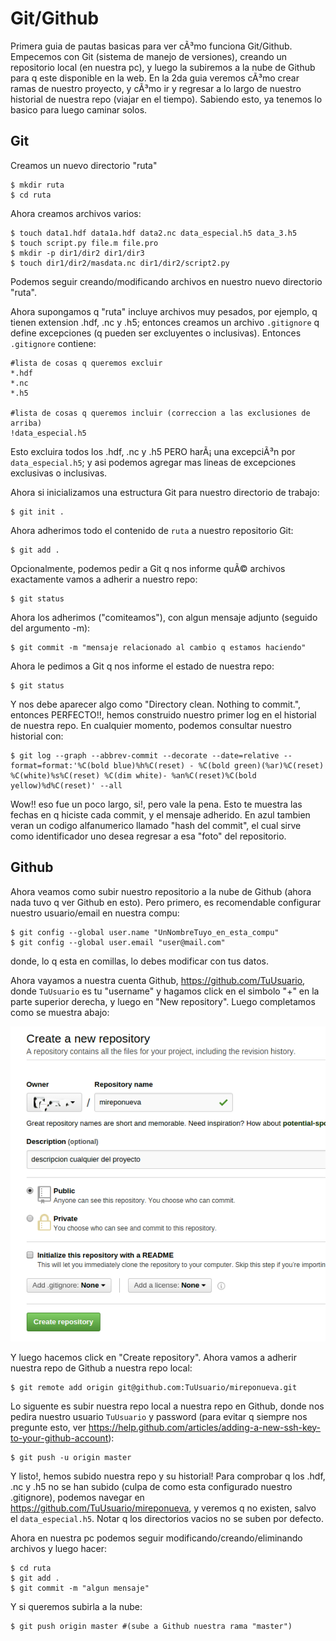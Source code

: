 # Git/Github
Primera guia de pautas basicas para ver cÃ³mo funciona Git/Github.
Empecemos con Git (sistema de manejo de versiones), creando un repositorio local (en nuestra pc), y luego la subiremos a la nube de Github para q este disponible en la web.
En la 2da guia veremos cÃ³mo crear ramas de nuestro proyecto, y cÃ³mo ir y regresar a lo largo de nuestro historial de nuestra repo (viajar en el tiempo).
Sabiendo esto, ya tenemos lo basico para luego caminar solos.

## Git

Creamos un nuevo directorio "ruta"
```
$ mkdir ruta
$ cd ruta 
```

Ahora creamos archivos varios:
```
$ touch data1.hdf data1a.hdf data2.nc data_especial.h5 data_3.h5
$ touch script.py file.m file.pro
$ mkdir -p dir1/dir2 dir1/dir3
$ touch dir1/dir2/masdata.nc dir1/dir2/script2.py
```

Podemos seguir creando/modificando archivos en nuestro nuevo directorio "ruta".

Ahora supongamos q "ruta" incluye archivos muy pesados, por ejemplo, q tienen extension .hdf, .nc y .h5; entonces creamos un archivo ```.gitignore``` q define excepciones (q pueden ser excluyentes o inclusivas).
Entonces ```.gitignore``` contiene:
```
#lista de cosas q queremos excluir
*.hdf
*.nc
*.h5

#lista de cosas q queremos incluir (correccion a las exclusiones de arriba)
!data_especial.h5
```
Esto excluira todos los .hdf, .nc y .h5 PERO harÃ¡ una excepciÃ³n por ```data_especial.h5```; y asi podemos agregar mas lineas de excepciones exclusivas o inclusivas.

Ahora si inicializamos una estructura Git para nuestro directorio de trabajo:
```
$ git init .
```
Ahora adherimos todo el contenido de ```ruta``` a nuestro repositorio Git:
```
$ git add .
```
Opcionalmente, podemos pedir a Git q nos informe quÃ© archivos exactamente vamos a adherir a nuestro repo:
```
$ git status
```
Ahora los adherimos ("comiteamos"), con algun mensaje adjunto (seguido del argumento -m):
```
$ git commit -m "mensaje relacionado al cambio q estamos haciendo"
```
Ahora le pedimos a Git q nos informe el estado de nuestra repo:
```
$ git status
```
Y nos debe aparecer algo como "Directory clean. Nothing to commit.", entonces PERFECTO!!, hemos construido nuestro primer log en el historial de nuestra repo.
En cualquier momento, podemos consultar nuestro historial con:
```
$ git log --graph --abbrev-commit --decorate --date=relative --format=format:'%C(bold blue)%h%C(reset) - %C(bold green)(%ar)%C(reset) %C(white)%s%C(reset) %C(dim white)- %an%C(reset)%C(bold yellow)%d%C(reset)' --all
```
Wow!! eso fue un poco largo, si!, pero vale la pena. Esto te muestra las fechas en q hiciste cada commit, y el mensaje adherido. En azul tambien veran un codigo alfanumerico llamado "hash del commit", el cual sirve como identificador uno desea regresar a esa "foto" del repositorio.


## Github
Ahora veamos como subir nuestro repositorio a la nube de Github (ahora nada tuvo q ver Github en esto). 
Pero primero, es recomendable configurar nuestro usuario/email en nuestra compu:
```
$ git config --global user.name "UnNombreTuyo_en_esta_compu"
$ git config --global user.email "user@mail.com"
```
donde, lo q esta en comillas, lo debes modificar con tus datos.

Ahora vayamos a nuestra cuenta Github, 
https://github.com/TuUsuario, donde ```TuUsuario``` es tu "username" y hagamos click en el simbolo "+" en la parte superior derecha, y luego en "New repository". Luego completamos como se muestra abajo:

![optional caption text](reponueva2.png)

Y luego hacemos click en "Create repository".
Ahora vamos a adherir nuestra repo de Github a nuestra repo local:
```
$ git remote add origin git@github.com:TuUsuario/mireponueva.git
```
Lo siguente es subir nuestra repo local a nuestra repo en Github, donde nos pedira nuestro usuario ```TuUsuario``` y password (para evitar q siempre nos pregunte esto, ver https://help.github.com/articles/adding-a-new-ssh-key-to-your-github-account):
```
$ git push -u origin master
```
Y listo!, hemos subido nuestra repo y su historial!
Para comprobar q los .hdf, .nc y .h5 no se han subido (culpa de como esta configurado nuestro .gitignore), podemos navegar en https://github.com/TuUsuario/mireponueva, y veremos q no existen, salvo el ```data_especial.h5```. Notar q los directorios vacios no se suben por defecto.

Ahora en nuestra pc podemos seguir modificando/creando/eliminando archivos y luego hacer:
```
$ cd ruta
$ git add .
$ git commit -m "algun mensaje"
```
Y si queremos subirla a la nube:
```
$ git push origin master #(sube a Github nuestra rama "master")
```

